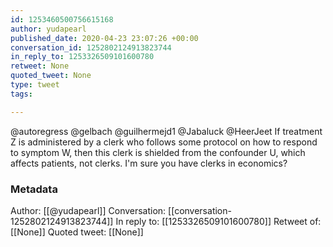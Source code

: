 ```yaml
---
id: 1253460500756615168
author: yudapearl
published_date: 2020-04-23 23:07:26 +00:00
conversation_id: 1252802124913823744
in_reply_to: 1253326509101600780
retweet: None
quoted_tweet: None
type: tweet
tags:

---
```


@autoregress @gelbach @guilhermejd1 @Jabaluck @HeerJeet If treatment Z is administered by a clerk who follows some protocol on how to respond to symptom W, then this clerk is shielded from the confounder U, which affects patients, not clerks. I'm sure you have clerks in economics?

### Metadata

Author: [[@yudapearl]]
Conversation: [[conversation-1252802124913823744]]
In reply to: [[1253326509101600780]]
Retweet of: [[None]]
Quoted tweet: [[None]]
